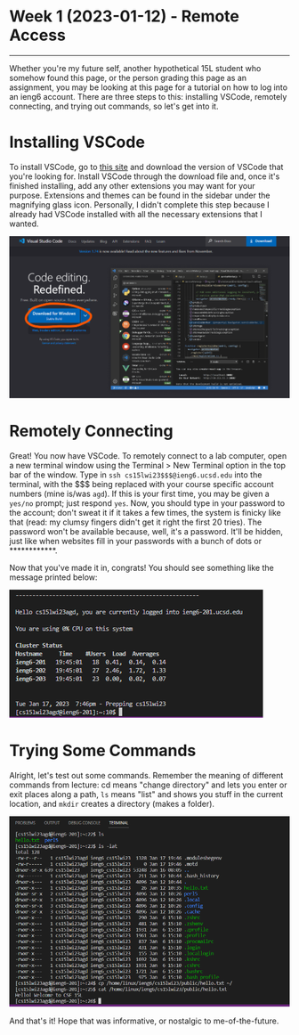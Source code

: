 # Week 1 (2023-01-12) - Remote Access

---


Whether you're my future self, another hypothetical 15L student who somehow found this page, or the person grading this page as an assignment, you may be looking at this page for a tutorial on how to log into an ieng6 account. There are three steps to this: installing VSCode, remotely connecting, and trying out commands, so let's get into it.

# Installing VSCode

To install VSCode, go to [this site](https://code.visualstudio.com/) and download the version of VSCode that you're looking for. Install VSCode through the download file and, once it's finished installing, add any other extensions you may want for your purpose. Extensions and themes can be found in the sidebar under the magnifying glass icon. Personally, I didn't complete this step because I already had VSCode installed with all the necessary extensions that I wanted.

![Image](downloadingvscode.png)

# Remotely Connecting

Great! You now have VSCode. To remotely connect to a lab computer, open a new terminal window using the Terminal > New Terminal option in the top bar of the window. Type in `ssh cs15lwi23$$$@ieng6.ucsd.edu` into the terminal, with the $$$ being replaced with your course specific account numbers (mine is/was `agd`). If this is your first time, you may be given a `yes/no` prompt; just respond `yes`. Now, you should type in your password to the account; don't sweat it if it takes a few times, the system is finicky like that (read: my clumsy fingers didn't get it right the first 20 tries). The password won't be available because, well, it's a password. It'll be hidden, just like when websites fill in your passwords with a bunch of dots or \*\*\*\*\*\*\*\*\*\*\*\*.

Now that you've made it in, congrats! You should see something like the message printed below:

![Image](terminal.png)

# Trying Some Commands

Alright, let's test out some commands. Remember the meaning of different commands from lecture: cd means "change directory" and lets you enter or exit places along a path, `ls` means "list" and shows you stuff in the current location, and `mkdir` creates a directory (makes a folder).

![Image](commandsexample.png)

And that's it! Hope that was informative, or nostalgic to me-of-the-future.
